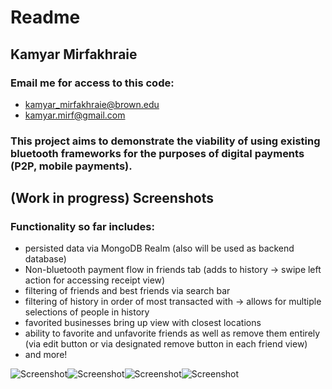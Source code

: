 # Readme

## Kamyar Mirfakhraie
### Email me for access to this code: 
- kamyar_mirfakhraie@brown.edu 
- kamyar.mirf@gmail.com

### This project aims to demonstrate the viability of using existing bluetooth frameworks for the purposes of digital payments (P2P, mobile payments).

## (Work in progress) Screenshots
### Functionality so far includes:
- persisted data via MongoDB Realm (also will be used as backend database)
- Non-bluetooth payment flow in friends tab (adds to history -> swipe left action for accessing receipt view)
- filtering of friends and best friends via search bar
- filtering of history in order of most transacted with -> allows for multiple selections of people in history
- favorited businesses bring up view with closest locations
- ability to favorite and unfavorite friends as well as remove them entirely (via edit button or via designated remove button in each friend view)
- and more!

![Screenshot](IMG_7197.PNG)![Screenshot](IMG_7198.PNG)![Screenshot](IMG_7199.PNG)![Screenshot](IMG_7200.PNG)
